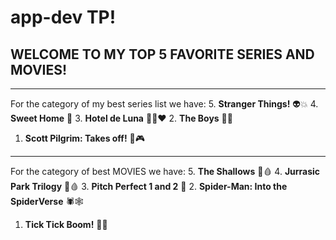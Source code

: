 # app-dev TP!
## **WELCOME TO MY TOP 5 FAVORITE SERIES AND MOVIES!**
------------------------------------------------------
For the category of my best series list we have:
5. **Stranger Things!** 👽💥
4. **Sweet Home** 🧟
3. **Hotel de Luna** 👫🏨❤️
2. **The Boys** 🦸💥
1. **Scott Pilgrim: Takes off!** 👦🎮
------------------------------------------------------
For the category of best MOVIES we have:
5. **The Shallows** 🦈🩸
4. **Jurrasic Park Trilogy** 🐊🩸
3. **Pitch Perfect 1 and 2** 🎵
2. **Spider-Man: Into the SpiderVerse** 🕷️🕸️
1. **Tick Tick Boom!** 🎹🎼

   
